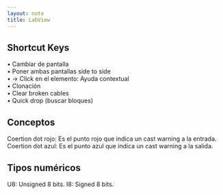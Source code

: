 ```yaml
---
layout: note
title: LabView
---
```


## Shortcut Keys

  
• <C-e> Cambiar de pantalla  
• <C-t> Poner ambas pantallas side to side  
• <C-h> → Click en el elemento: Ayuda contextual  
• <C-arrastrar> Clonación  
• <C-b> Clear broken cables  
• <C-Space> Quick drop (buscar bloques)  

## Conceptos

Coertion dot rojo: Es el punto rojo que indica un cast warning a la entrada.
Coertion dot azul: Es el punto azul que indica un cast warning a la salida.

## Tipos numéricos

U8: Unsigned 8 bits.
I8: Signed 8 bits.